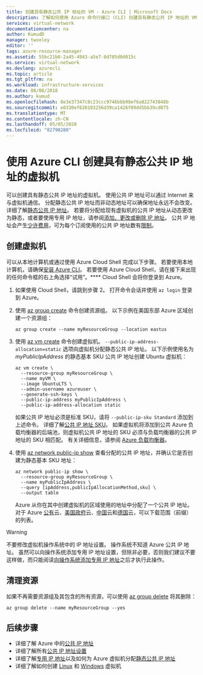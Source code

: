 ```yaml
---
title: 创建具有静态公共 IP 地址的 VM - Azure CLI | Microsoft Docs
description: 了解如何使用 Azure 命令行接口 (CLI) 创建具有静态公共 IP 地址的 VM。
services: virtual-network
documentationcenter: na
author: KumudD
manager: twooley
editor: ''
tags: azure-resource-manager
ms.assetid: 55bc21b0-2a45-4943-a5e7-8d785d0d015c
ms.service: virtual-network
ms.devlang: azurecli
ms.topic: article
ms.tgt_pltfrm: na
ms.workload: infrastructure-services
ms.date: 08/08/2018
ms.author: kumud
ms.openlocfilehash: 8e3e37347c8c23ccc9746bbb98ef6a822743848b
ms.sourcegitcommit: e0330ef620103256d39ca1426f09dd5bb39cd075
ms.translationtype: MT
ms.contentlocale: zh-CN
ms.lasthandoff: 05/05/2020
ms.locfileid: "82790280"
---
```

# <a name="create-a-virtual-machine-with-a-static-public-ip-address-using-the-azure-cli"></a>使用 Azure CLI 创建具有静态公共 IP 地址的虚拟机

可以创建具有静态公共 IP 地址的虚拟机。 使用公共 IP 地址可以通过 Internet 来与虚拟机通信。 分配静态公共 IP 地址而非动态地址可以确保地址永远不会改变。 详细了解[静态公共 IP 地址](virtual-network-ip-addresses-overview-arm.md#allocation-method)。 若要将分配给现有虚拟机的公共 IP 地址从动态更改为静态，或者要使用专用 IP 地址，请参阅[添加、更改或删除 IP 地址](virtual-network-network-interface-addresses.md)。 公共 IP 地址会产生[少许费用](https://azure.microsoft.com/pricing/details/ip-addresses)，可为每个订阅使用的公共 IP 地址数有[限制](../azure-resource-manager/management/azure-subscription-service-limits.md?toc=%2fazure%2fvirtual-network%2ftoc.json#azure-resource-manager-virtual-networking-limits)。

## <a name="create-a-virtual-machine"></a>创建虚拟机

可以从本地计算机或通过使用 Azure Cloud Shell 完成以下步骤。 若要使用本地计算机，请确保[安装 Azure CLI](/cli/azure/install-azure-cli?toc=%2fazure%2fvirtual-network%2ftoc.json)。 若要使用 Azure Cloud Shell，请在接下来出现的任何命令框的右上角选择“试用”。**** Cloud Shell 会将你登录到 Azure。

1. 如果使用 Cloud Shell，请跳到步骤 2。 打开命令会话并使用 `az login` 登录到 Azure。
2. 使用 [az group create](/cli/azure/group#az-group-create) 命令创建资源组。 以下示例在美国东部 Azure 区域创建一个资源组：

   ```azurecli-interactive
   az group create --name myResourceGroup --location eastus
   ```

3. 使用 [az vm create](/cli/azure/vm#az-vm-create) 命令创建虚拟机。 `--public-ip-address-allocation=static` 选项向虚拟机分配静态公共 IP 地址。 以下示例使用名为 *myPublicIpAddress* 的静态基本 SKU 公共 IP 地址创建 Ubuntu 虚拟机：

   ```azurecli-interactive
   az vm create \
     --resource-group myResourceGroup \
     --name myVM \
     --image UbuntuLTS \
     --admin-username azureuser \
     --generate-ssh-keys \
     --public-ip-address myPublicIpAddress \
     --public-ip-address-allocation static
   ```

   如果公共 IP 地址必须是标准 SKU，请将 `--public-ip-sku Standard` 添加到上述命令。 详细了解[公共 IP 地址 SKU](virtual-network-ip-addresses-overview-arm.md#sku)。 如果虚拟机将添加到公共 Azure 负载均衡器的后端池，则虚拟机公共 IP 地址的 SKU 必须与负载均衡器的公共 IP 地址的 SKU 相匹配。 有关详细信息，请参阅 [Azure 负载均衡器](../load-balancer/skus.md)。

4. 使用 [az network public-ip show](/cli/azure/network/public-ip#az-network-public-ip-show) 查看分配的公共 IP 地址，并确认它是否创建为静态基本 SKU 地址：

   ```azurecli-interactive
   az network public-ip show \
     --resource-group myResourceGroup \
     --name myPublicIpAddress \
     --query [ipAddress,publicIpAllocationMethod,sku] \
     --output table
   ```

   Azure 从你在其中创建虚拟机的区域使用的地址中分配了一个公共 IP 地址。 对于 Azure [公有](https://www.microsoft.com/download/details.aspx?id=56519)云、[美国政府](https://www.microsoft.com/download/details.aspx?id=57063)云、[中国](https://www.microsoft.com/download/details.aspx?id=57062)云和[德国](https://www.microsoft.com/download/details.aspx?id=57064)云，可以下载范围（前缀）的列表。

> [!WARNING]
> 不要修改虚拟机操作系统中的 IP 地址设置。 操作系统不知道 Azure 公共 IP 地址。 虽然可以向操作系统添加专用 IP 地址设置，但除非必要，否则我们建议不要这样做，而只能阅读[向操作系统添加专用 IP 地址](virtual-network-network-interface-addresses.md#private)之后才执行此操作。

## <a name="clean-up-resources"></a>清理资源

如果不再需要资源组及其包含的所有资源，可以使用 [az group delete](/cli/azure/group#az-group-delete) 将其删除：

```azurecli-interactive
az group delete --name myResourceGroup --yes
```

## <a name="next-steps"></a>后续步骤

- 详细了解 Azure 中的[公共 IP 地址](virtual-network-ip-addresses-overview-arm.md#public-ip-addresses)
- 详细了解所有[公共 IP 地址设置](virtual-network-public-ip-address.md#create-a-public-ip-address)
- 详细了解[专用 IP 地址](virtual-network-ip-addresses-overview-arm.md#private-ip-addresses)以及如何为 Azure 虚拟机分配[静态公共 IP 地址](virtual-network-network-interface-addresses.md#add-ip-addresses)
- 详细了解如何创建 [Linux](../virtual-machines/windows/tutorial-manage-vm.md?toc=%2fazure%2fvirtual-network%2ftoc.json) 和 [Windows](../virtual-machines/windows/tutorial-manage-vm.md?toc=%2fazure%2fvirtual-network%2ftoc.json) 虚拟机
